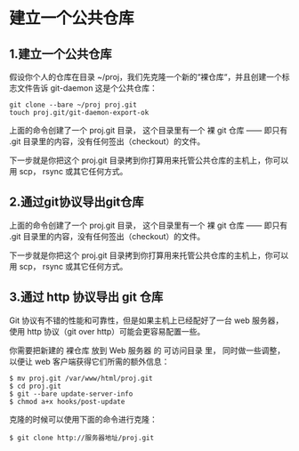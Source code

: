 # 建立一个公共仓库
## 1.建立一个公共仓库
假设你个人的仓库在目录 ~/proj，我们先克隆一个新的“裸仓库“，并且创建一个标志文件告诉 git-daemon 这是个公共仓库：
```
git clone --bare ~/proj proj.git
touch proj.git/git-daemon-export-ok
```
上面的命令创建了一个 proj.git 目录， 这个目录里有一个 裸 git 仓库 —— 即只有 .git 目录里的内容，没有任何签出（checkout）的文件。

下一步就是你把这个 proj.git 目录拷到你打算用来托管公共仓库的主机上，你可以用 scp， rsync 或其它任何方式。
## 2.通过git协议导出git仓库
上面的命令创建了一个 proj.git 目录， 这个目录里有一个 裸 git 仓库 —— 即只有 .git 目录里的内容，没有任何签出（checkout）的文件。

下一步就是你把这个 proj.git 目录拷到你打算用来托管公共仓库的主机上，你可以用 scp， rsync 或其它任何方式。
## 3.通过 http 协议导出 git 仓库
Git 协议有不错的性能和可靠性，但是如果主机上已经配好了一台 web 服务器，使用 http 协议（git over http）可能会更容易配置一些。

你需要把新建的 裸仓库 放到 Web 服务器 的 可访问目录 里， 同时做一些调整，以便让 web 客户端获得它们所需的额外信息：
```
$ mv proj.git /var/www/html/proj.git
$ cd proj.git
$ git --bare update-server-info
$ chmod a+x hooks/post-update
```
克隆的时候可以使用下面的命令进行克隆：
```
$ git clone http://服务器地址/proj.git
```